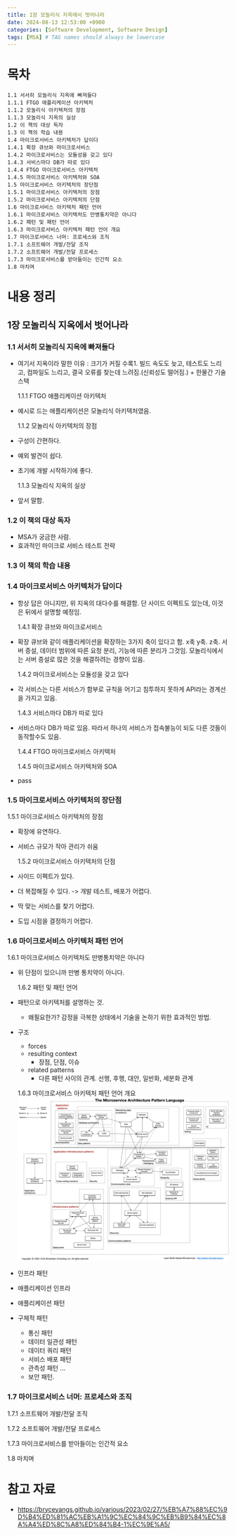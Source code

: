```yaml
---
title: 1장 모놀리식 지옥에서 벗어나라
date: 2024-08-13 12:53:00 +0900
categories: [Software Development, Software Design]
tags: [MSA] # TAG names should always be lowercase
---
```


# 목차

```1장 모놀리식 지옥에서 벗어나라
1.1 서서히 모놀리식 지옥에 빠져들다
1.1.1 FTGO 애플리케이션 아키텍처
1.1.2 모놀리식 아키텍처의 장점
1.1.3 모놀리식 지옥의 실상
1.2 이 책의 대상 독자
1.3 이 책의 학습 내용
1.4 마이크로서비스 아키텍처가 답이다
1.4.1 확장 큐브와 마이크로서비스
1.4.2 마이크로서비스는 모듈성을 갖고 있다
1.4.3 서비스마다 DB가 따로 있다
1.4.4 FTGO 마이크로서비스 아키텍처
1.4.5 마이크로서비스 아키텍처와 SOA
1.5 마이크로서비스 아키텍처의 장단점
1.5.1 마이크로서비스 아키텍처의 장점
1.5.2 마이크로서비스 아키텍처의 단점
1.6 마이크로서비스 아키텍처 패턴 언어
1.6.1 마이크로서비스 아키텍처도 만병통치약은 아니다
1.6.2 패턴 및 패턴 언어
1.6.3 마이크로서비스 아키텍처 패턴 언어 개요
1.7 마이크로서비스 너머: 프로세스와 조직
1.7.1 소프트웨어 개발/전달 조직
1.7.2 소프트웨어 개발/전달 프로세스
1.7.3 마이크로서비스를 받아들이는 인간적 요소
1.8 마치며
```

# 내용 정리

## 1장 모놀리식 지옥에서 벗어나라

### 1.1 서서히 모놀리식 지옥에 빠져들다

- 여기서 지옥이라 말한 이유 : 크기가 커질 수록1. 빌드 속도도 늦고, 테스트도 느리고, 컴파일도 느리고, 결국 오류를 찾는데 느려짐.(신뢰성도 떨어짐.) + 한물간 기술스택

  1.1.1 FTGO 애플리케이션 아키텍처

- 예시로 드는 애플리케이션은 모놀리식 아키텍처였음.

  1.1.2 모놀리식 아키텍처의 장점

- 구성이 간편하다.
- 예외 발견이 쉽다.
- 초기에 개발 시작하기에 좋다.

  1.1.3 모놀리식 지옥의 실상

- 앞서 말함.

### 1.2 이 책의 대상 독자

- MSA가 궁금한 사람.
- 효과적인 마이크로 서비스 테스트 전략

### 1.3 이 책의 학습 내용

### 1.4 마이크로서비스 아키텍처가 답이다

- 항상 답은 아니지만, 위 지옥의 대다수를 해결함. 단 사이드 이펙트도 있는데, 이것은 뒤에서 설명할 예정임.

  1.4.1 확장 큐브와 마이크로서비스

- 확장 큐브와 같이 애플리케이션을 확장하는 3가지 축이 있다고 함. x축 y축. z축.
  서버 증설, 데이터 범위에 따른 요청 분리, 기능에 따른 분리가 그것임.
  모놀리식에서는 서버 증설로 많은 것을 해결하려는 경향이 있음.

  1.4.2 마이크로서비스는 모듈성을 갖고 있다

- 각 서비스는 다른 서비스가 함부로 규칙을 어기고 침투하지 못하게 API라는 경계선을 가지고 있음.

  1.4.3 서비스마다 DB가 따로 있다

- 서비스마다 DB가 따로 있음. 따라서 하나의 서비스가 접속불능이 되도 다른 것들이 동작할수도 있음.

  1.4.4 FTGO 마이크로서비스 아키텍처

  1.4.5 마이크로서비스 아키텍처와 SOA

- pass

### 1.5 마이크로서비스 아키텍처의 장단점

1.5.1 마이크로서비스 아키텍처의 장점

- 확장에 유연하다.
- 서비스 규모가 작아 관리가 쉬움

  1.5.2 마이크로서비스 아키텍처의 단점

- 사이드 이펙트가 있다.
- 더 복잡해질 수 있다. -> 개발 테스트, 배포가 어렵다.
- 딱 맞는 서비스를 찾기 어렵다.
- 도입 시점을 결정하기 어렵다.

### 1.6 마이크로서비스 아키텍처 패턴 언어

1.6.1 마이크로서비스 아키텍처도 만병통치약은 아니다

- 위 단점이 있으니까 만병 통치약이 아니다.

  1.6.2 패턴 및 패턴 언어

- 패턴으로 아키텍처를 설명하는 것.
  - 왜필요한가? 감정을 극복한 상태에서 기술을 논하기 위한 효과적인 방법.
- 구조

  - forces
  - resulting context
    - 장점, 단점, 이슈
  - related patterns
    - 다른 패턴 사이의 관계. 선행, 후행, 대안, 일반화, 세분화 관계

  1.6.3 마이크로서비스 아키텍처 패턴 언어 개요
  ![](assets/img/posts/2024-10-27-09-45-33.png)

- 인프라 패턴
- 애플리케이션 인프라
- 애플리케이션 패턴
- 구체적 패턴
  - 통신 패턴
  - 데이터 일관성 패턴
  - 데이터 쿼리 패턴
  - 서비스 배포 패턴
  - 관측성 패턴 ...
  - 보안 패턴.

### 1.7 마이크로서비스 너머: 프로세스와 조직

1.7.1 소프트웨어 개발/전달 조직

1.7.2 소프트웨어 개발/전달 프로세스

1.7.3 마이크로서비스를 받아들이는 인간적 요소

1.8 마치며

# 참고 자료

- https://bryceyangs.github.io/various/2023/02/27/%EB%A7%88%EC%9D%B4%ED%81%AC%EB%A1%9C%EC%84%9C%EB%B9%84%EC%8A%A4%ED%8C%A8%ED%84%B4-1%EC%9E%A5/

